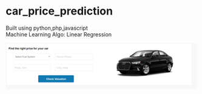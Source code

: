 # car_price_prediction
Built using python,php,javascript
<br>
Machine Learning Algo: Linear Regression 

<img src="https://github.com/nikhilkumarreddyvedere/car_price_prediction/blob/master/car.png">
